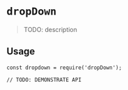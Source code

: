 # `dropDown`

> TODO: description

## Usage

```
const dropdown = require('dropDown');

// TODO: DEMONSTRATE API
```
